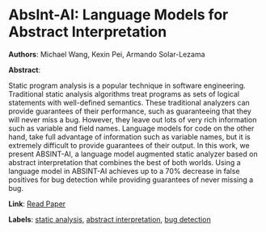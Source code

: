 # AbsInt-AI: Language Models for Abstract Interpretation

**Authors**: Michael Wang, Kexin Pei, Armando Solar-Lezama

**Abstract**:

Static program analysis is a popular technique in software engineering. Traditional static analysis algorithms treat programs as sets of logical statements with well-defined semantics. These traditional analyzers can provide guarantees of their performance, such as guaranteeing that they will never miss a bug. However, they leave out lots of very rich information such as variable and field names. Language models for code on the other hand, take full advantage of information such as variable names, but it is extremely difficult to provide guarantees of their output. In this work, we present ABSINT-AI, a language model augmented static analyzer based on abstract interpretation that combines the best of both worlds. Using a language model in ABSINT-AI achieves up to a 70% decrease in false positives for bug detection while providing guarantees of never missing a bug.

**Link**: [Read Paper](https://openreview.net/forum?id=3RP6YmKo59)

**Labels**: [static analysis](../../labels/static_analysis.md), [abstract interpretation](../../labels/abstract_interpretation.md), [bug detection](../../labels/bug_detection.md)
